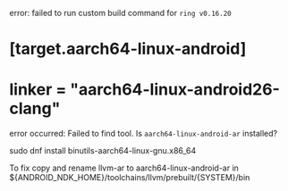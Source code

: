 error: failed to run custom build command for `ring v0.16.20`


# [target.aarch64-linux-android]
# linker = "aarch64-linux-android26-clang"




error occurred: Failed to find tool. Is `aarch64-linux-android-ar` installed?

sudo dnf install binutils-aarch64-linux-gnu.x86_64

To fix copy and rename llvm-ar to aarch64-linux-android-ar in ${ANDROID_NDK_HOME}/toolchains/llvm/prebuilt/{SYSTEM}/bin
